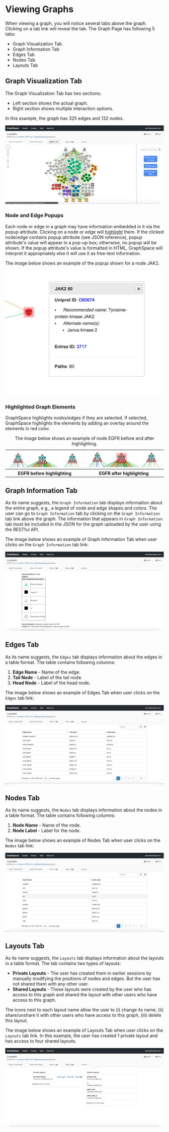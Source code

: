 # Viewing Graphs

When viewing a graph, you will notice several tabs above the graph. Clicking on a tab link will reveal the tab. The Graph Page has following 5 tabs:

- Graph Visualization Tab
- Graph Information Tab
- Edges Tab
- Nodes Tab
- Layouts Tab


## Graph Visualization Tab

The Graph Visualization Tab has two sections:
- Left section shows the actual graph.
- Right section shows multiple interaction options.

In this example, the graph has 325 edges and 132 nodes.

![Graph Visualization Tab](_static/images/graph-page/gs-screenshot-user1-lovastatin-graph-visualization-tab.png)

### Node and Edge Popups

Each node or edge in a graph may have information embedded in it via the popup attribute. Clicking on a node or edge will [highlight](#highlighted-graph-elements) them. If the clicked node/edge contains popup attribute (see JSON reference), popup attribute's value will appear in a pop-up box; otherwise, no popup will be shown. If the popup attribute's value is formatted in HTML, GraphSpace will interpret it appropriately else it will use it as free-text information. 

The image below shows an example of the popup shown for a node JAK2. 

![Graph Visualization Tab](_static/images/graph-page/gs-screenshot-user1-lovastatin-node-popup.png)

### Highlighted Graph Elements

GraphSpace highlights nodes/edges if they are selected. If selected, GraphSpace highlights the elements by adding an overlay around the elements in red color.
 

<table cellspacing="0">
<caption>The image below shows an example of node EGFR before and after highlighting.</caption>
<tr> 
   
   <td class="">
      <img src="_static/images/graph-page/gs-screenshot-user1-lovastatin-node-before-highlighted-egfr.png" alt="Before Highlighted"/>
   </td>               
   <td class="">
      <img src="_static/images/graph-page/gs-screenshot-user1-lovastatin-node-after-highlighted-egfr.png" alt="After Highlighted"/>
   </td> 
</tr>
<tr>                          
   <th>EGFR before highlighting </th> 
   <th>EGFR after highlighting </th>              
</tr>
</table>



## Graph Information Tab

As its name suggests, the `Graph Information` tab displays information about the entire graph, e.g., a legend of node and edge shapes and colors. The user can go to `Graph Information` tab by clicking on the `Graph Information` tab link above the graph. The information that appears in `Graph Information` tab must be included in the JSON for the graph uploaded by the user using the RESTful API.

The image below shows an example of Graph Information Tab when user clicks on the `Graph Information` tab link:

![Graph Information Tab Image](_static/images/graph-page/gs-screenshot-user1-lovastatin-graph-information-tab.png)

## Edges Tab

As its name suggests, the `Edges` tab displays information about the edges in a table format. The table contains following columns:

1. **Edge Name** - Name of the edge.
2. **Tail Node** - Label of the tail node.
3. **Head Node** - Label of the head node.

The image below shows an example of Edges Tab when user clicks on the `Edges` tab link:

![Graph Edges Tab Image](_static/images/graph-page/gs-screenshot-user1-lovastatin-graph-edges-tab.png)

## Nodes Tab

As its name suggests, the `Nodes` tab displays information about the nodes in a table format. The table contains following columns:

1. **Node Name** - Name of the node.
2. **Node Label** - Label for the node.

The image below shows an example of Nodes Tab when user clicks on the `Nodes` tab link:

![Graph Nodes Tab Image](_static/images/graph-page/gs-screenshot-user1-lovastatin-graph-nodes-tab.png)

## Layouts Tab

As its name suggests, the `Layouts` tab displays information about the layouts in a table format. The tab contains two types of layouts:

- **Private Layouts** - The user has created them in earlier sessions by manually modifying the positions of nodes and edges. But the user has not shared them with any other user.
- **Shared Layouts** - These layouts were created by the user who has access to this graph and shared the layout with other users who have access to this graph.
    
The icons next to each layout name allow the user to (i) change its name, (ii) share/unshare it with other users who have access to this graph, (iii) delete this layout.

The image below shows an example of Layouts Tab when user clicks on the `Layouts` tab link. In this example, the user has created 1 private layout and has access to four shared layouts.

![Graph Layouts Tab Image](_static/images/graph-page/gs-screenshot-user1-lovastatin-graph-layouts-tab.png)




